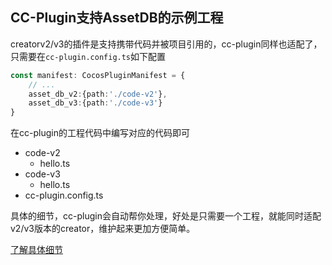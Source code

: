 ## CC-Plugin支持AssetDB的示例工程



creatorv2/v3的插件是支持携带代码并被项目引用的，cc-plugin同样也适配了，只需要在`cc-plugin.config.ts`如下配置
```ts
const manifest: CocosPluginManifest = {
    // ...
    asset_db_v2:{path:'./code-v2'},
    asset_db_v3:{path:'./code-v3'}
}
```

在cc-plugin的工程代码中编写对应的代码即可

- code-v2
  - hello.ts
- code-v3
  - hello.ts
- cc-plugin.config.ts

具体的细节，cc-plugin会自动帮你处理，好处是只需要一个工程，就能同时适配v2/v3版本的creator，维护起来更加方便简单。

[了解具体细节](https://juejin.cn/spost/7450035463769014272)